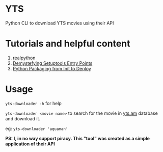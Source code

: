 # YTS

Python CLI to download YTS movies using their API

# Tutorials and helpful content

1. [realpython](https://realpython.com/pypi-publish-python-package/)
2. [Demystefying Setuptools Entry Points](https://www.youtube.com/watch?v=0W0k6zP_Lto)
3. [Python Packaging from Init to Deploy](https://www.youtube.com/watch?v=4fzAMdLKC5k)

# Usage

`yts-downloader -h` for help

`yts-downloader <movie name>` to search for the movie in [yts.am](https://yts.am) database and download it.

eg: `yts-downloader 'aquaman'`

**PS: I, in no way support piracy. This "tool" was created as a simple application of their API**
